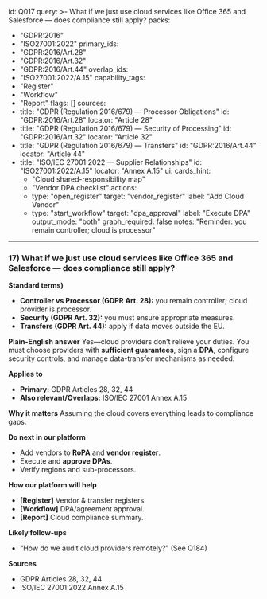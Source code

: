 id: Q017
query: >-
  What if we just use cloud services like Office 365 and Salesforce — does compliance still apply?
packs:
  - "GDPR:2016"
  - "ISO27001:2022"
primary_ids:
  - "GDPR:2016/Art.28"
  - "GDPR:2016/Art.32"
  - "GDPR:2016/Art.44"
overlap_ids:
  - "ISO27001:2022/A.15"
capability_tags:
  - "Register"
  - "Workflow"
  - "Report"
flags: []
sources:
  - title: "GDPR (Regulation 2016/679) — Processor Obligations"
    id: "GDPR:2016/Art.28"
    locator: "Article 28"
  - title: "GDPR (Regulation 2016/679) — Security of Processing"
    id: "GDPR:2016/Art.32"
    locator: "Article 32"
  - title: "GDPR (Regulation 2016/679) — Transfers"
    id: "GDPR:2016/Art.44"
    locator: "Article 44"
  - title: "ISO/IEC 27001:2022 — Supplier Relationships"
    id: "ISO27001:2022/A.15"
    locator: "Annex A.15"
ui:
  cards_hint:
    - "Cloud shared-responsibility map"
    - "Vendor DPA checklist"
  actions:
    - type: "open_register"
      target: "vendor_register"
      label: "Add Cloud Vendor"
    - type: "start_workflow"
      target: "dpa_approval"
      label: "Execute DPA"
output_mode: "both"
graph_required: false
notes: "Reminder: you remain controller; cloud is processor"
---
### 17) What if we just use cloud services like Office 365 and Salesforce — does compliance still apply?

**Standard terms)**
- **Controller vs Processor (GDPR Art. 28):** you remain controller; cloud provider is processor.
- **Security (GDPR Art. 32):** you must ensure appropriate measures.
- **Transfers (GDPR Art. 44):** apply if data moves outside the EU.

**Plain-English answer**
Yes—cloud providers don’t relieve your duties. You must choose providers with **sufficient guarantees**, sign a **DPA**, configure security controls, and manage data-transfer mechanisms as needed.

**Applies to**
- **Primary:** GDPR Articles 28, 32, 44
- **Also relevant/Overlaps:** ISO/IEC 27001 Annex A.15

**Why it matters**
Assuming the cloud covers everything leads to compliance gaps.

**Do next in our platform**
- Add vendors to **RoPA** and **vendor register**.
- Execute and **approve** **DPAs**.
- Verify regions and sub-processors.

**How our platform will help**
- **[Register]** Vendor & transfer registers.
- **[Workflow]** DPA/agreement approval.
- **[Report]** Cloud compliance summary.

**Likely follow-ups**
- “How do we audit cloud providers remotely?” (See Q184)

**Sources**
- GDPR Articles 28, 32, 44
- ISO/IEC 27001:2022 Annex A.15
